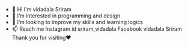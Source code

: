 - 👋 Hi I'm vidadala Sriram 
- 👀 I’m interested in programming and design
- 💞️ I’m looking to improve my skills and learning logics
- 📫 Reach me Instagram id sriram_vidadala Facebook vidadala Sriram
            Thank you for visiting♥️
<!---
sriram-vidadala950/sriram-vidadala950 is a ✨ special ✨ repository because its `README.md` (this file) appears on your GitHub profile.
You can click the Preview link to take a look at your changes.
--->
